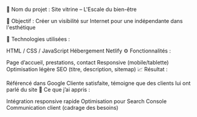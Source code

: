 📌 Nom du projet : Site vitrine – L'Escale du bien-être

🎯 Objectif : Créer un visibilité sur Internet pour une indépendante dans l'esthétique

🧰 Technologies utilisées :

HTML / CSS / JavaScript
Hébergement Netlify
⚙️ Fonctionnalités :

Page d’accueil, prestations, contact
Responsive (mobile/tablette)
Optimisation légère SEO (titre, description, sitemap)
📈 Résultat :

Référencé dans Google
Cliente satisfaite, témoigne que des clients lui ont parlé du site
🧠 Ce que j’ai appris :

Intégration responsive rapide
Optimisation pour Search Console
Communication client (cadrage des besoins)
